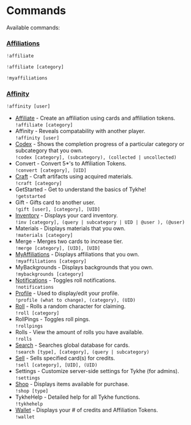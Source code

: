 # Commands
Available commands:

### [Affiliations](affiliations) 
```jsx title="List the available affiliate categories."
!affiliate
```
```jsx title="List the available affiliates in the category. Create an affiliation using cards and affiliation tokens."
!affiliate [category]
```
```jsx title="List the affiliations that you obtained from !affiliate."
!myaffiliations
```
### [Affinity](affiliations) 
```jsx title="Reveals compatability with another player."
!affinity [user]
```

- [Affiliate](affiliations) - Create an affiliation using cards and affiliation tokens.  
`!affiliate [category]`
- Affinity - Reveals compatability with another player.  
`!affinity [user]`
- [Codex](codex) - Shows the completion progress of a particular category or subcategory that you own.  
`!codex [category], (subcategory), (collected | uncollected)`
- Convert - Convert 5*'s to Affiliation Tokens.  
`!convert [category], [UID]`
- [Craft](crafting) - Craft artifacts using acquired materials.  
`!craft [category]`
- GetStarted - Get to understand the basics of Tykhe!  
`!getstarted`
- Gift - Gifts card to another user.  
`!gift [user], [category], [UID]`
- [Inventory](inventory) - Displays your card inventory.  
`!inv [category], (query | subcategory | UID | @user ), (@user)`
- Materials - Displays materials that you own.  
`!materials [category]`
- Merge - Merges two cards to increase tier.  
`!merge [category], [UID], [UID]`
- [MyAffiliations](affiliations) - Displays affiliations that you own.  
`!myaffiliations [category]`
- MyBackgrounds - Displays backgrounds that you own.  
`!mybackgrounds [category]`
- [Notifications](notifications) - Toggles roll notifications.  
`!notifications`
- [Profile](profile) - Used to display/edit your profile.  
`!profile (what to change), (category), (UID)`
- [Roll](rolling) - Rolls a random character for claiming.  
`!roll [category]`
- RollPings - Toggles roll pings.  
`!rollpings`
- Rolls - View the amount of rolls you have available.  
`!rolls`
- [Search](search) - Searches global database for cards.  
`!search [type], [category], (query | subcategory)`
- [Sell](currency) - Sells specified card(s) for credits.  
`!sell [category], [UID], (UID)`
- Settings - Customize server-side settings for Tykhe (for admins).  
`!settings`
- [Shop](currency) - Displays items available for purchase.  
`!shop [type]`
- TykheHelp - Detailed help for all Tykhe functions.  
`!tykhehelp`
- [Wallet](currency) - Displays your # of credits and Affiliation Tokens.  
`!wallet`